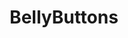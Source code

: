 ---
title: BellyButtons
crosslinks:
- feet
- JacquelineDevries
- gonewild
- WYCSTVTTU
- myult1mateischarging
- ChicanaYGringo
- noah29th
- Freya_Belrose
---